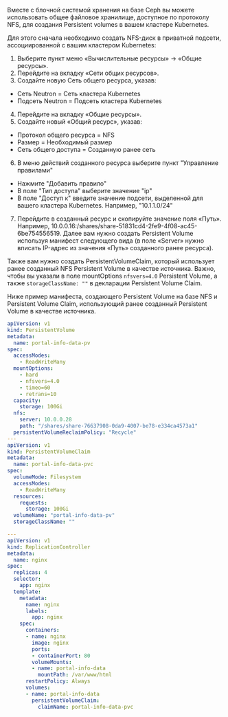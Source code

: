 Вместе с блочной системой хранения на базе Ceph вы можете использовать общее файловое хранилище, доступное по протоколу NFS, для создания Persistent volumes в вашем кластере Kubernetes.

Для этого сначала необходимо создать NFS-диск в приватной подсети, ассоциированной с вашим кластером Kubernetes:

1. Выберите пункт меню «Вычислительные ресурсы» → «Общие ресурсы».
2. Перейдите на вкладку «Сети общих ресурсов».
3. Создайте новую Сеть общего ресурса, указав:
- Сеть Neutron =	Сеть кластера Kubernetes
- Подсеть Neutron =	Подсеть кластера Kubernetes

4. Перейдите на вкладку «Общие ресурсы».
5. Создайте новый «Общий ресурс», указав:
- Протокол общего ресурса =	NFS
- Размер =	Необходимый размер
- Сеть общего доступа =	Созданную ранее сеть
6. В меню действий созданного ресурса выберите пункт "Управление правилами"
- Нажмите "Добавить правило"
- В поле "Тип доступа" выберите значение "ip"
- В поле "Доступ к" введите значение подсети, выделенной для вашего кластера Kubernetes. Например, "10.1.1.0/24"

7. Перейдите в созданный ресурс и скопируйте значение поля «Путь». Например, 10.0.0.16:/shares/share-51831cd4-2fe9-4f08-ac45-6be754556519.
Далее вам нужно создать Persistent Volume используя манифест следующего вида (в поле «Server» нужно вписать IP-адрес из значения «Путь» созданного ранее ресурса).

Также вам нужно создать PersistentVolumeClaim, который использует ранее созданный NFS Persistent Volume в качестве источника.
Важно, чтобы вы указали в поле mountOptions `nfsvers=4.0` Persistent Volume, а также `storageClassName: ""` в декларации Persistent Volume Claim.

Ниже пример манифеста, создающего Persistent Volume на базе NFS и Persistent Volume Claim, использующий ранее созданный Persistent Volume в качестве источника.


```yaml
apiVersion: v1
kind: PersistentVolume
metadata:
  name: portal-info-data-pv
spec:
  accessModes:
    - ReadWriteMany
  mountOptions:
    - hard
    - nfsvers=4.0
    - timeo=60
    - retrans=10
  capacity:
    storage: 100Gi
  nfs:
    server: 10.0.0.28
    path: "/shares/share-76637908-0da9-4007-be78-e334ca4573a1"
  persistentVolumeReclaimPolicy: "Recycle"
---
apiVersion: v1
kind: PersistentVolumeClaim
metadata:
  name: portal-info-data-pvc
spec:
  volumeMode: Filesystem
  accessModes:
    - ReadWriteMany
  resources:
    requests:
      storage: 100Gi
  volumeName: "portal-info-data-pv"
  storageClassName: ""

---
apiVersion: v1
kind: ReplicationController
metadata:
  name: nginx
spec:
  replicas: 4
  selector:
    app: nginx
  template:
    metadata:
      name: nginx
      labels:
        app: nginx
    spec:
      containers:
      - name: nginx
        image: nginx
        ports:
        - containerPort: 80
        volumeMounts:
        - name: portal-info-data
          mountPath: /var/www/html
      restartPolicy: Always
      volumes:
      - name: portal-info-data
        persistentVolumeClaim:
          claimName: portal-info-data-pvc

```